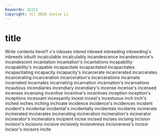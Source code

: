 ```yaml
---
Keywords: 32212
Copyright: (C) 2020 Junjie Li
---
```


# title

Write contents here!!!
x's 
inboxes 
inbred 
inbreed 
inbreeding 
inbreeding's 
inbreeds 
inbuilt 
incalculable 
incalculably
incandescence 
incandescence's 
incandescent 
incantation 
incantation's 
incantations 
incapability 
incapability's 
incapable 
incapacitate
incapacitated 
incapacitates 
incapacitating 
incapacity 
incapacity's 
incarcerate 
incarcerated 
incarcerates 
incarcerating 
incarceration
incarceration's 
incarcerations 
incarnate 
incarnated 
incarnates 
incarnating 
incarnation 
incarnation's 
incarnations 
incautious
incendiaries 
incendiary 
incendiary's 
incense 
incense's 
incensed 
incenses 
incensing 
incentive 
incentive's
incentives 
inception 
inception's 
inceptions 
incessant 
incessantly 
incest 
incest's 
incestuous 
inch
inch's 
inched 
inches 
inching 
inchoate 
incidence 
incidence's 
incidences 
incident 
incident's
incidental 
incidental's 
incidentally 
incidentals 
incidents 
incinerate 
incinerated 
incinerates 
incinerating 
incineration
incineration's 
incinerator 
incinerator's 
incinerators 
incipient 
incise 
incised 
incises 
incising 
incision
incision's 
incisions 
incisive 
incisively 
incisiveness 
incisiveness's 
incisor 
incisor's 
incisors 
incite

